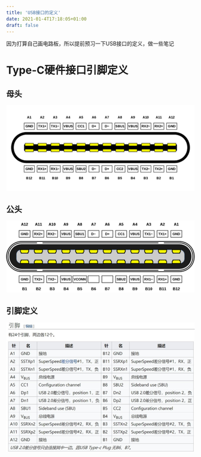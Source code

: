 ```yaml
---
title: 'USB接口的定义'
date: 2021-01-4T17:18:05+01:00
draft: false
---
```


因为打算自己画电路板，所以提前预习一下USB接口的定义，做一些笔记



# Type-C硬件接口引脚定义

## 母头

![母头](../static/o_2003130107041920px-USB_Type-C_Receptacle_Pinout%E6%AF%8D%E5%A4%B4.svg.png)

## 公头

![公头](../static/1165246-20200313090434306-212715822.png)

## 引脚定义

![typec引脚](../static/o_200313010758typec%E5%BC%95%E8%84%9A.jpg)